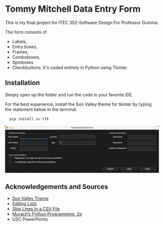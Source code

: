 
# Tommy Mitchell Data Entry Form

This is my final project for ITEC 352-Software Design For Professor Gumina. 

The form consists of 
- Labels, 
- Entry boxes, 
- Frames, 
- Comboboxes, 
- Spinboxes
- Checkbuttons. 
It's coded entirely in Python using Tkinter.


## Installation

Simply open up the folder and run the code in your favorite IDE.

For the best experience, install the Sun Valley theme for tkinter by typing the statement below in the terminal.

```bash
  pip install sv-ttk
```

![Image of the form with the theme installed](data_form.png)

## Acknowledgements and Sources

 - [Sun Valley Theme](https://github.com/rdbende/Sun-Valley-ttk-theme)
 - [Editing Lists](https://stackoverflow.com/a/62707453/24402513)
 - [Skip Lines In a CSV File](https://stackoverflow.com/a/9578684/24402513)
 - [Murach’s Python Programming, 2e](https://www.murach.com/shop/murach-s-python-programming-detail)
 - USC PowerPoints

